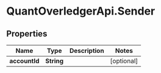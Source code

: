 # QuantOverledgerApi.Sender

## Properties

Name | Type | Description | Notes
------------ | ------------- | ------------- | -------------
**accountId** | **String** |  | [optional] 


